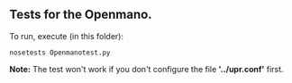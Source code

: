 ## Tests for the Openmano.

To run, execute (in this folder):

	nosetests Openmanotest.py

**Note:** The test won't work if you don't configure the file  **'../upr.conf'** first.
